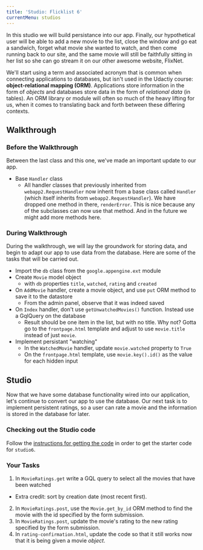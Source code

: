 ```yaml
---
title: 'Studio: Flicklist 6'
currentMenu: studios
---
```


In this studio we will build persistance into our app. Finally, our hypothetical user will be able to add a new movie to the list, close the window and go eat a sandwich, forget what movie she wanted to watch, and then come running back to our site, and the same movie will still be faithfully sitting in her list so she can go stream it on our other awesome website, FlixNet.

We'll start using a term and associated acronym that is common when connecting applications to databases, but isn't used in the Udactiy course: **object-relational mapping (ORM)**. Applications store information in the form of *objects* and databases store data in the form of *relational data* (in tables). An ORM library or module will often so much of the heavy lifting for us, when it comes to translating back and forth between these differing contexts.

## Walkthrough

### Before the Walkthrough

Between the last class and this one, we've made an important update to our app.

- Base `Handler` class
  - All handler classes that previously inherited from `webapp2.RequestHandler` now inherit from a base class called `Handler` (which itself inherits from `webapp2.RequestHandler`). We have dropped one method in there, `renderError`. This is nice because any of the subclasses can now use that method. And in the future we might add more methods here.

### During Walkthrough

During the walkthrough, we will lay the groundwork for storing data, and begin to adapt our app to use data from the database. Here are some of the tasks that will be carried out.

- Import the `db` class from the `google.appengine.ext` module
- Create `Movie` model object
  - with `db` properties `title`, `watched`, `rating` and `created`
- On `AddMovie` handler, create a movie object, and use `put` ORM method to save it to the datastore
  - From the admin panel, observe that it was indeed saved
- On `Index` handler, don't use `getUnwatchedMovies()` function. Instead use a GqlQuery on the database
  - Result should be one item in the list, but with no title. Why not? Gotta go to the `frontpage.html` template and adjust to use `movie.title` instead of just `movie`.
- Implement persistant "watching"
  - In the `WatchedMovie` handler, update `movie.watched` property to `True`
  - On the `frontpage.html` template, use `movie.key().id()` as the value for each hidden input

## Studio

Now that we have some database functionality wired into our application, let's continue to convert our app to use the database. Our next task is to implement persistent ratings, so a user can rate a movie and the information is stored in the database for later.

### Checking out the Studio code

Follow the [instructions for getting the code][get-the-code] in order to get the starter code for `studio6`.

### Your Tasks

1. In `MovieRatings.get` write a GQL query to select all the movies that have been watched
  - Extra credit: sort by creation date (most recent first).
2. In `MovieRatings.post`, use the `Movie.get_by_id` ORM method to find the movie with the id specified by the form submission.
3. In `MovieRatings.post`, update the movie's rating to the new rating specified by the form submission.
4. In `rating-confirmation.html`, update the code so that it still works now that it is being given a movie *object*.

[get-the-code]: ../getting-the-code/
